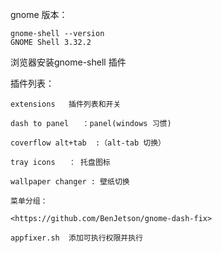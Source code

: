 gnome 版本：

```
gnome-shell --version
GNOME Shell 3.32.2
```

浏览器安装gnome-shell 插件



插件列表：

```
extensions	 插件列表和开关

dash to panel	：panel(windows 习惯)

coverflow alt+tab  :（alt-tab 切换）

tray icons	 ： 托盘图标

wallpaper changer : 壁纸切换
```





```
菜单分组：

<https://github.com/BenJetson/gnome-dash-fix>

appfixer.sh  添加可执行权限并执行



```

